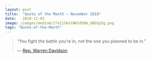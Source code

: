 ```yaml
---
layout:	post
title:	"Quote of the Month — November 2019"
date:	2019-11-03
image: /images/medium/1*e1jSKxtWKSd59m_Q8GSp5g.png
tags: "Quote-of-the-Month"
---
```


  
> “You fight the battle you’re in, not the one you planned to be in.”
> 
> — [Rep. Warren Davidson](https://en.wikipedia.org/wiki/Warren_Davidson)

  